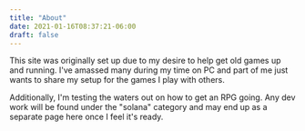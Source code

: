 ```yaml
---
title: "About"
date: 2021-01-16T08:37:21-06:00
draft: false
---
```


This site was originally set up due to my desire to help get old games up and running. I've amassed many during my time on PC and part of me just wants to share my setup for the games I play with others.

Additionally, I'm testing the waters out on how to get an RPG going. Any dev work will be found under the "solana" category and may end up as a separate page here once I feel it's ready.
